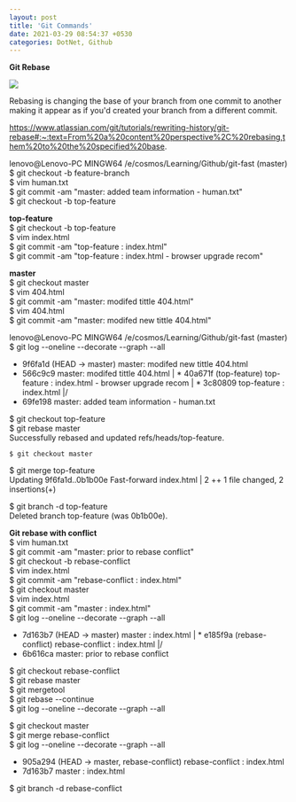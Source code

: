 ```yaml
---
layout: post
title: 'Git Commands'
date: 2021-03-29 08:54:37 +0530
categories: DotNet, Github
---
```


**Git Rebase**

![](https://wac-cdn.atlassian.com/dam/jcr:e4a40899-636b-4988-9774-eaa8a440575b/02.svg?cdnVersion=1521)

Rebasing is changing the base of your branch from one commit to another making it appear as if you'd created your branch from a different commit.

https://www.atlassian.com/git/tutorials/rewriting-history/git-rebase#:~:text=From%20a%20content%20perspective%2C%20rebasing,them%20to%20the%20specified%20base.

lenovo@Lenovo-PC MINGW64 /e/cosmos/Learning/Github/git-fast (master)  
$ git checkout -b feature-branch  
$ vim human.txt  
$ git commit -am "master: added team information - human.txt"  
$ git checkout -b top-feature

**top-feature**  
$ git checkout -b top-feature  
$ vim index.html  
$ git commit -am "top-feature : index.html"</br>
$ git commit -am "top-feature : index.html - browser upgrade recom"</br>

**master**  
$ git checkout master  
$ vim 404.html  
$ git commit -am "master: modifed tittle 404.html"</br>
$ vim 404.html  
$ git commit -am "master: modifed new tittle 404.html"  

lenovo@Lenovo-PC MINGW64 /e/cosmos/Learning/Github/git-fast (master)</br>
$ git log --oneline --decorate --graph --all  
* 9f6fa1d (HEAD -> master) master: modifed new tittle 404.html
* 566c9c9 master: modifed tittle 404.html
| * 40a671f (top-feature) top-feature : index.html - browser upgrade recom
| * 3c80809 top-feature : index.html
|/
* 69fe198 master: added team information - human.txt

$ git checkout top-feature  
$ git rebase master <br>
Successfully rebased and updated refs/heads/top-feature.  

```$ git checkout master  ```

$ git merge top-feature  
Updating 9f6fa1d..0b1b00e
Fast-forward
index.html | 2 ++
1 file changed, 2 insertions(+)

$ git branch -d top-feature  
Deleted branch top-feature (was 0b1b00e).


**Git rebase with conflict**  
$ vim human.txt  
$ git commit -am "master: prior to rebase conflict"  
$ git checkout -b rebase-conflict  
$ vim index.html  
$ git commit -am "rebase-conflict : index.html"  
$ git checkout master  
$ vim index.html  
$ git commit -am "master : index.html"  
$ git log --oneline --decorate --graph --all  
* 7d163b7 (HEAD -> master) master : index.html
| * e185f9a (rebase-conflict) rebase-conflict : index.html
|/
* 6b616ca master: prior to rebase conflict  

$ git checkout rebase-conflict  
$ git rebase master  
$ git mergetool  
$ git rebase --continue  
$ git log --oneline --decorate --graph --all  

$ git checkout master  
$ git merge rebase-conflict  
$ git log --oneline --decorate --graph --all
* 905a294 (HEAD -> master, rebase-conflict) rebase-conflict : index.html
* 7d163b7 master : index.html

$ git branch -d rebase-conflict  
